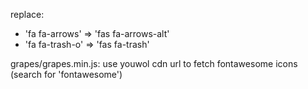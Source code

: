 replace:
* 'fa fa-arrows' => 'fas fa-arrows-alt'
* 'fa fa-trash-o' => 'fas fa-trash'

grapes/grapes.min.js: use youwol cdn url to fetch fontawesome icons (search for 'fontawesome')
